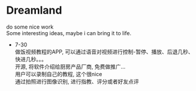 # Dreamland
  do some nice work  
  Some interesting ideas, maybe i can bring it to life.  


- 7-30  
做饭视频教程的APP, 可以通过语音对视频进行控制-暂停、播放、后退几秒、快进几秒。。。  
开源, 将软件介绍给厨房产品厂商, 免费做推广...  
用户可以录制自己的教程, 这个很nice  
通过拍照进行图像识别, 进行指教、评分或者好友点评  
